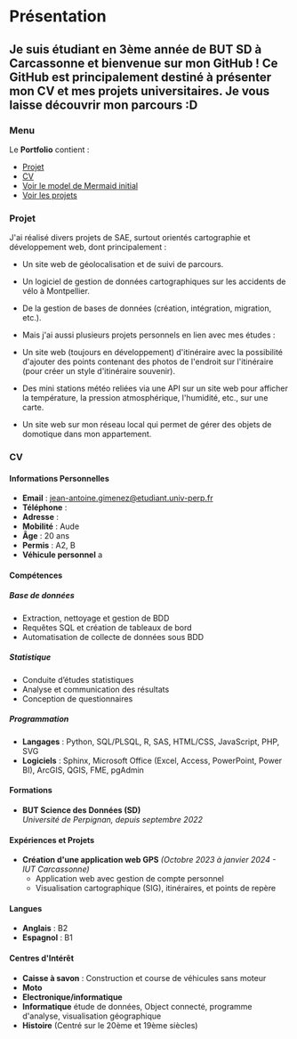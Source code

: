 # Présentation
Je suis étudiant en 3ème année de BUT SD à Carcassonne et bienvenue sur mon GitHub !
Ce GitHub est principalement destiné à présenter mon CV et mes projets universitaires. Je vous laisse découvrir mon parcours :D
---
### Menu

Le **Portfolio** contient :
- [Projet](#projet)
- [CV](#cv)
- [Voir le model de Mermaid initial](https://jean-antoine-gimenez.github.io/travaux/travaux.html)
- [Voir les projets](https://jean-antoine-gimenez.github.io/travaux/projet.html)

### Projet

J'ai réalisé divers projets de SAE, surtout orientés cartographie et développement web, dont principalement :

- Un site web de géolocalisation et de suivi de parcours.
- Un logiciel de gestion de données cartographiques sur les accidents de vélo à Montpellier.
- De la gestion de bases de données (création, intégration, migration, etc.).
- Mais j'ai aussi plusieurs projets personnels en lien avec mes études :

- Un site web (toujours en développement) d'itinéraire avec la possibilité d'ajouter des points contenant des photos de l'endroit sur l'itinéraire (pour créer un style d'itinéraire souvenir).
- Des mini stations météo reliées via une API sur un site web pour afficher la température, la pression atmosphérique, l'humidité, etc., sur une carte.
- Un site web sur mon réseau local qui permet de gérer des objets de domotique dans mon appartement.
### CV

#### Informations Personnelles

- **Email** : [jean-antoine.gimenez@etudiant.univ-perp.fr](mailto:jean-antoine.gimenez@etudiant.univ-perp.fr)
- **Téléphone** : 
- **Adresse** :
- **Mobilité** : Aude  
- **Âge** : 20 ans  
- **Permis** : A2, B  
- **Véhicule personnel**  a

#### Compétences

##### Base de données
- Extraction, nettoyage et gestion de BDD
- Requêtes SQL et création de tableaux de bord
- Automatisation de collecte de données sous BDD

##### Statistique
- Conduite d’études statistiques
- Analyse et communication des résultats
- Conception de questionnaires

##### Programmation
- **Langages** : Python, SQL/PLSQL, R, SAS, HTML/CSS, JavaScript, PHP, SVG
- **Logiciels** : Sphinx, Microsoft Office (Excel, Access, PowerPoint, Power BI), ArcGIS, QGIS, FME, pgAdmin

#### Formations

- **BUT Science des Données (SD)**  
  *Université de Perpignan, depuis septembre 2022*

#### Expériences et Projets

- **Création d'une application web GPS** *(Octobre 2023 à janvier 2024 - IUT Carcassonne)*  
  - Application web avec gestion de compte personnel  
  - Visualisation cartographique (SIG), itinéraires, et points de repère

#### Langues

- **Anglais** : B2  
- **Espagnol** : B1  

#### Centres d'Intérêt

- **Caisse à savon** : Construction et course de véhicules sans moteur
- **Moto**
- **Electronique/informatique**
- **Informatique** étude de données, Object connecté, programme d'analyse, visualisation géographique
- **Histoire** (Centré sur le 20ème et 19ème siècles)
